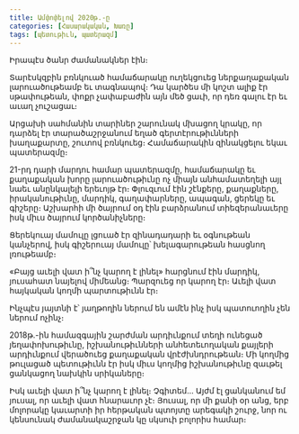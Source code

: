 ```yaml
---
title: Ամփոփելով 2020թ.-ը
categories: [Հասարակական, Խառը]
tags: [պետութիւն, պատերազմ]
---
```


Իրապէս ծանր ժամանակներ էին։

Տարէսկզբին բռնկուած համաճարակը ուղեկցուեց ներքաղաքական լարուածութեամբ եւ տագնապով։ Դա կարծես մի կոշտ ալիք էր սթափութեան, փոքր չափաբաժին այն մեծ ցաւի, որ դեռ գալու էր եւ աւաղ չուշացաւ։

Արցախի սահմանին տարիներ շարունակ մխացող կրակը, որ դարձել էր տարածաշրջանում եղած գերտէրութիւնների խաղաքարտը, շուտով բռնկուեց։ Համաճարակին զինակցելու եկաւ պատերազմը։

21-րդ դարի մարդու համար պատերազմը, համաճարակը եւ քաղաքական խորը լարուածութիւնը ոչ միայն անհամատեղելի այլ նաեւ անընկալելի երեւոյթ էր։ Փլուզւում էին շէնքերը, քաղաքները, իրականութիւնը, մարդիկ, գաղափարները, ապագան, ցերեկը եւ գիշերը։ Աշխարհի մի ծայրում օդ էին բարձրանում տիեզերանաւերը իսկ միւս ծայրում կործանիչները։

Ցերեկուայ մամուլը լցուած էր զինադադարի եւ օգնութեան կանչերով, իսկ գիշերուայ մամուլը՝ խելագարութեան հասցնող լռութեամբ։

«Բայց աւելի վատ ի՞նչ կարող է լինել» հարցնում էին մարդիկ, յուսահատ նայելով միմեանց։ Պարզուեց որ կարող էր։ Աւելի վատ հայկական կողմի պարտութիւնն էր։

Ինչպէս յայտնի է՝ յաղթողին ներում են ամէն ինչ իսկ պատուողին չեն ներում ոչինչ։

2018թ.-ին համազգային շարժման արդիւնքում տեղի ունեցած յեղափոխութիւնը, իշխանութիւնների անհետեւողական քայլերի արդիւնքում վերածուեց քաղաքական վրէժխնդրութեան։ Մի կողմից թուլացած պետութիւնն էր իսկ միւս կողմից իշխանութիւնը զաւթել ցանկացող նախկին սրիկաները։

Իսկ աւելի վատ ի՞նչ կարող է լինել։ Չգիտեմ... Այժմ էլ ցանկանում եմ յուսալ, որ աւելի վատ հնարաւոր չէ։ Յուսալ, որ մի քանի օր անց, երբ մոլորակը կաւարտի իր հերթական պտոյտը արեգակի շուրջ, նոր ու կենսունակ ժամանակաշրջան կը սկսուի բոլորիս համար։
